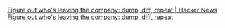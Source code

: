
[Figure out who's leaving the company: dump, diff, repeat | Hacker News](https://news.ycombinator.com/item?id=39311507)
[Figure out who's leaving the company: dump, diff, repeat](https://rachelbythebay.com/w/2024/02/08/ldap/)
